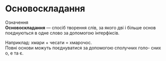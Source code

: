 # Основоскладання

<div class="space">
<div class="eoz-wrap">
<span class="eoz">Означення</span>
<div class="eoz-text">
<b>Основоскладання</b> — спосiб творення слiв, за якого двi i бiльше основ поєднуються в одне слово за допомогою iнтерфiксiв.
</div>
</div>
</div>

Наприклад: хмари + чесати = хмарочос.<br/>
Повнi основи можуть поєднуватися за допомогою сполучних голо- сних <span class="p1">о, е</span> та <span class="p1">є</span>.


